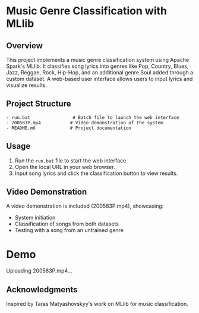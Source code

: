 # Music Genre Classification with MLlib

## Overview
This project implements a music genre classification system using Apache Spark's MLlib. It classifies song lyrics into genres like Pop, Country, Blues, Jazz, Reggae, Rock, Hip-Hop, and an additional genre Soul added through a custom dataset. A web-based user interface allows users to input lyrics and visualize results.

## Project Structure
```
- run.bat                # Batch file to launch the web interface
- 200583P.mp4           # Video demonstration of the system
- README.md             # Project documentation
```

## Usage
1. Run the `run.bat` file to start the web interface.
2. Open the local URL in your web browser.
3. Input song lyrics and click the classification button to view results.

## Video Demonstration
A video demonstration is included (200583P.mp4), showcasing:
- System initiation
- Classification of songs from both datasets
- Testing with a song from an untrained genre

# Demo
Uploading 200583P.mp4…

## Acknowledgments
Inspired by Taras Matyashovskyy's work on MLlib for music classification.

